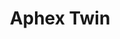 ---
title: "Aphex Twin"
summary: "UK electronic musician. Born at 5AM 18 August 1971 in Limerick, County Limerick, Ireland. Grammy Award winning composer, in 1991 he co-founded the label with . After having released a number of albums and EPs on Rephlex, , and other labels under many aliases, he gained more and more success from the mid-1990s with releases such as \"\" , #36 on UK charts, and \"\" , #16 on UK charts. The two classic Aphex Twin logos were designed in 1991-1992 by ."
image: "aphex-twin.jpg"
---